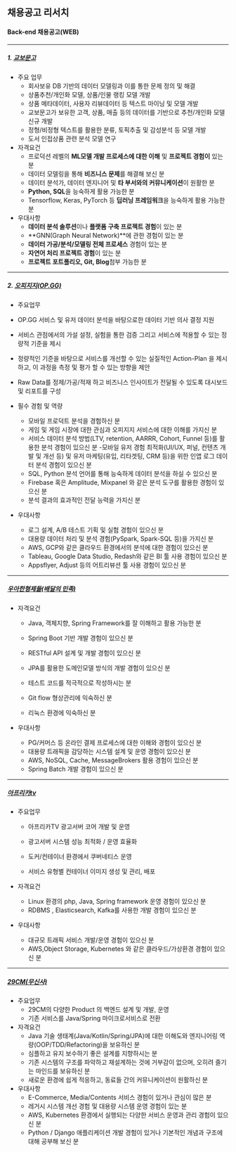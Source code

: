 ## 채용공고 리서치

#### Back-end 채용공고(WEB)

---

##### 1. [교보문고](https://www.wanted.co.kr/wd/84866)

 - 주요 업무
   - 회사보유 DB 기반의 데이터 모델링과 이를 통한 문제 정의 및 해결
   -  상품추천/개인화 모델, 상품/인물 랭킹 모델 개발
   - 상품 메타데이터, 사용자 리뷰데이터 등 텍스트 마이닝 및 모델 개발
   -  교보문고가 보유한 고객, 상품, 매출 등의 데이터를 기반으로 추천/개인화 모델 신규 개발
   -  정형/비정형 텍스트를 활용한 분류, 토픽추출 및 감성분석 등 모델 개발
   -  도서 인접상품 관련 분석 모델 연구
 - 자격요건
   -  프로덕션 레벨의 **ML모델 개발 프로세스에 대한 이해** 및 **프로젝트 경험이** 있는 분
   -  데이터 모델링을 통해 **비즈니스 문제**를 해결해 보신 분
   -  데이터 분석가, 데이터 엔지니어 및 **타 부서와의 커뮤니케이션**이 원활한 분
   -  **Python, SQL**을 능숙하게 활용 가능한 분
   -  Tensorflow, Keras, PyTorch 등 **딥러닝 프레임워크**을 능숙하게 활용 가능한 분
 - 우대사항
   - **데이터 분석 솔루션**이나 **플랫폼 구축 프로젝트 경험**이 있는 분
   - **GNN(Graph Neural Network)**에 관한 경험이 있는 분
   - **데이터 가공/분석/모델링 전체 프로세스** 경험이 있는 분
   - **자연어 처리 프로젝트 경험**이 있는 분
   - **프로젝트 포트폴리오, Git, Blog**첨부 가능한 분

---

##### 2. [오피지지(OP.GG)](https://www.wanted.co.kr/wd/96697)

 -	주요업무
   - OP.GG 서비스 및 유저 데이터 분석을 바탕으로한 데이터 기반 의사 결정 지원
   - 서비스 관점에서의 가설 설정, 실험을 통한 검증 그리고 서비스에 적용할 수 있는 정량적 기준을 제시
   - 정량적인 기준을 바탕으로 서비스를 개선할 수 있는 실질적인 Action-Plan 을 제시하고, 이 과정을 측정 및 평가 할 수 있는 방향을 제안
   - Raw Data를 정제/가공/적재 하고 비즈니스 인사이트가 전달될 수 있도록 대시보드 및 리포트를 구성
 -	필수 경험 및 역량
    - 모바일 프로덕트 분석을 경험하신 분
    - 게임 및 게임 시장에 대한 관심과 오피지지 서비스에 대한 이해를 가지신 분
    - 서비스 데이터 분석 방법(LTV, retention, AARRR, Cohort, Funnel 등)를 활용한 분석 경험이 있으신 분
    -모바일 유저 경험 최적화(UI/UX, 퍼널, 컨텐츠 개발 및 개선 등) 및 유저 마케팅(유입, 리타겟팅, CRM 등)을 위한 인앱 로그 데이터 분석 경험이 있으신 분
    - SQL, Python 분석 언어를 통해 능숙하게 데이터 분석을 하실 수 있으신 분
    - Firebase 혹은 Amplitude, Mixpanel 와 같은 분석 도구를 활용한 경험이 있으신 분
    - 분석 결과의 효과적인 전달 능력을 가지신 분 

 -	우대사항
    - 로그 설계, A/B 테스트 기획 및 실험 경험이 있으신 분
    - 대용량 데이터 처리 및 분석 경험(PySpark, Spark-SQL 등)을 가지신 분
    - AWS, GCP와 같은 클라우드 환경에서의 분석에 대한 경험이 있으신 분
    - Tableau, Google Data Studio, Redash와 같은 BI 툴 사용 경험이 있으신 분
    - Appsflyer, Adjust 등의 어트리뷰션 툴 사용 경험이 있으신 분

---

##### [우아한형제들(배달의 민족)](https://www.wanted.co.kr/wd/118155)

 - 자격요건

    - Java, 객체지향, Spring Framework를 잘 이해하고 활용 가능한 분

   - Spring Boot 기반 개발 경험이 있으신 분

   - RESTful API 설계 및 개발 경험이 있으신 분

   - JPA를 활용한 도메인모델 방식의 개발 경험이 있으신 분

   -  테스트 코드를 적극적으로 작성하시는 분

   -   Git flow 형상관리에 익숙하신 분

   -   리눅스 환경에 익숙하신 분

 - 우대사항

   - PG/커머스 등 온라인 결제 프로세스에 대한 이해와 경험이 있으신 분
   - 대용량 트래픽을 감당하는 시스템 설계 및 운영 경험이 있으신 분
   -  AWS, NoSQL, Cache, MessageBrokers 활용 경험이 있으신 분
   -  Spring Batch 개발 경험이 있으신 분

---

##### [아프리카tv](https://www.wanted.co.kr/wd/52488)

- 주요업무

  - 아프리카TV 광고서버 코어 개발 및 운영

  - 광고서버 시스템 성능 최적화 / 운영 효율화 

  - 도커/컨테이너 환경에서 쿠버네티스 운영

  - 서비스 유형별 컨테이너 이미지 생성 및 관리, 배포

- 자격요건

  - Linux 환경의 php, Java, Spring framework 운영 경험이 있으신 분
  -  RDBMS , Elasticsearch, Kafka를 사용한 개발 경험이 있으신 분

- 우대사항

  - 대규모 트래픽 서비스 개발/운영 경험이 있으신 분 
  - AWS,Object Storage, Kubernetes 와 같은 클라우드/가상환경 경험이 있으신 분

---

##### [29CM(무신사)](https://www.wanted.co.kr/wd/38516)

- 주요업무
  - 29CM의 다양한 Product 의 백엔드 설계 및 개발, 운영
  - 기존 서비스를 Java/Spring 마이크로서비스로 전환
- 자격요건
  -  Java 기술 생태계(Java/Kotlin/Spring/JPA)에 대한 이해도와 엔지니어링 역량(OOP/TDD/Refactoring)을 보유하신 분
  -  심플하고 유지 보수하기 좋은 설계를 지향하시는 분
  -  기존 시스템의 구조를 파악하고 재설계하는 것에 거부감이 없으며, 오히려 즐기는 마인드를 보유하신 분
  -  새로운 환경에 쉽게 적응하고, 동료들 간의 커뮤니케이션이 원활하신 분
- 우대사항 
  -  E-Commerce, Media/Contents 서비스 경험이 있거나 관심이 많은 분
  -  레거시 시스템 개선 경험 및 대용량 시스템 운영 경험이 있는 분
  -  AWS, Kubernetes 환경에서 실행되는 다양한 서비스 운영과 관리 경험이 있으신 분
  -  Python / Django 애플리케이션 개발 경험이 있거나 기본적인 개념과 구조에 대해 공부해 보신 분